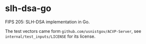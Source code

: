# slh-dsa-go

FIPS 205: SLH-DSA implementation in Go.

The test vectors came form `github.com/usnistgov/ACVP-Server`, see
`internal/test_inputs/LICENSE` for its license.
